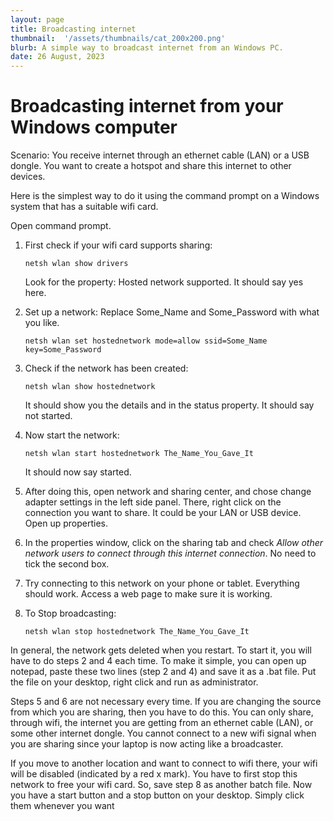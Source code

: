 ```yaml
---
layout: page
title: Broadcasting internet
thumbnail:  '/assets/thumbnails/cat_200x200.png'
blurb: A simple way to broadcast internet from an Windows PC.
date: 26 August, 2023
---
```

# Broadcasting internet from your Windows computer

Scenario: You receive internet through an ethernet cable (LAN) or a USB dongle. You want to create a hotspot and share this internet to other devices.

Here is the simplest way to do it using the command prompt on a Windows system that has a suitable wifi card.

Open command prompt.

1. First check if your wifi card supports sharing:

	```
	netsh wlan show drivers
	```
	Look for the property: Hosted network supported.  It should say yes here.

2. Set up a network: Replace Some_Name and Some_Password with what you like.

	```
	netsh wlan set hostednetwork mode=allow ssid=Some_Name key=Some_Password
	```

3. Check if the network has been created:

	```
	netsh wlan show hostednetwork
	``` 
	It should show you the details and in the status property. It should say not started.

4. Now start the network:

	```
	netsh wlan start hostednetwork The_Name_You_Gave_It
	```
	It should now say started.

5. After doing this, open network and sharing center, and chose change adapter settings in the left side panel. There, right click on the connection you want to share. It could be your LAN or USB device. Open up properties.

6. In the properties window, click on the sharing tab and check *Allow other network users to connect through this internet connection*. No need to tick the second box.

7. Try connecting to this network on your phone or tablet. Everything should work. Access a web page to make sure it is working.

8. To Stop broadcasting:

	```
	netsh wlan stop hostednetwork The_Name_You_Gave_It
	```

In general, the network gets deleted when you restart. To start it, you will have to do steps 2 and 4 each time. To make it simple, you can open up notepad, paste these two lines (step 2 and 4) and save it as a .bat file. Put the file on your desktop, right click and run as administrator.

Steps 5 and 6 are not necessary every time. If you are changing the source from which you are sharing, then you have to do this. You can only share, through wifi, the internet you are getting from an ethernet cable (LAN), or some other internet dongle. You cannot connect to a new wifi signal when you are sharing since your laptop is now acting like a broadcaster.

If you move to another location and want to connect to wifi there, your wifi will be disabled (indicated by a red x mark). You have to first stop this network to free your wifi card. So, save step 8 as another batch file. Now you have a start button and a stop button on your desktop. Simply click them whenever you want